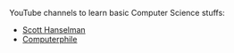 YouTube channels to learn basic Computer Science stuffs:

- [Scott Hanselman](https://www.youtube.com/c/shanselman)
- [Computerphile](https://www.youtube.com/user/Computerphile)
